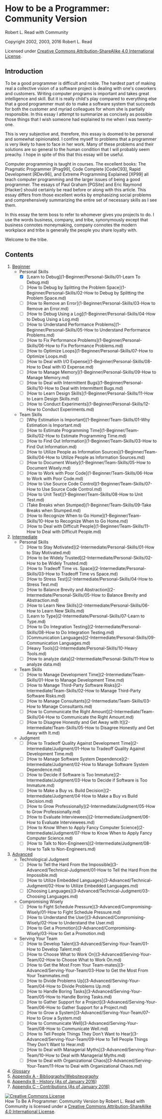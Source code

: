 # How to be a Programmer: Community Version
Robert L. Read with Community

Copyright 2002, 2003, 2016 Robert L. Read

Licensed under [Creative Commons Attribution-ShareAlike 4.0 International License](http://creativecommons.org/licenses/by-sa/4.0/).

## Introduction
To be a good programmer is difficult and noble. The hardest part of making real a collective vision of a software project is dealing with one's coworkers and customers. Writing computer programs is important and takes great intelligence and skill. But it is really child's play compared to everything else that a good programmer must do to make a software system that succeeds for both the customer and myriad colleagues for whom she is partially responsible. In this essay I attempt to summarize as concisely as possible those things that I wish someone had explained to me when I was twenty-one.

This is very subjective and, therefore, this essay is doomed to be personal and somewhat opinionated. I confine myself to problems that a programmer is very likely to have to face in her work. Many of these problems and their solutions are so general to the human condition that I will probably seem preachy. I hope in spite of this that this essay will be useful.

Computer programming is taught in courses. The excellent books: The Pragmatic Programmer [Prag99], Code Complete [CodeC93], Rapid Development [RDev96], and Extreme Programming Explained [XP99] all teach computer programming and the larger issues of being a good programmer. The essays of Paul Graham [PGSite] and Eric Raymond [Hacker] should certainly be read before or along with this article. This essay differs from those excellent works by emphasizing social problems and comprehensively summarizing the entire set of necessary skills as I see them.

In this essay the term boss to refer to whomever gives you projects to do. I use the words business, company, and tribe, synonymously except that business connotes moneymaking, company connotes the modern workplace and tribe is generally the people you share loyalty with.

Welcome to the tribe.

## Contents

1. [Beginner](1-Beginner)
	- Personal Skills
		- [x] [Learn to Debug](1-Beginner/Personal-Skills/01-Learn To Debug.md)
		- [ ] [How to Debug by Splitting the Problem Space](1-Beginner/Personal-Skills/02-How to Debug by Splitting the Problem Space.md)
		- [ ] [How to Remove an Error](1-Beginner/Personal-Skills/03-How to Remove an Error.md)
		- [ ] [How to Debug Using a Log](1-Beginner/Personal-Skills/04-How to Debug Using a Log.md)
		- [ ] [How to Understand Performance Problems](1-Beginner/Personal-Skills/05-How to Understand Performance Problems.md)
		- [ ] [How to Fix Performance Problems](1-Beginner/Personal-Skills/06-How to Fix Performance Problems.md)
		- [ ] [How to Optimize Loops](1-Beginner/Personal-Skills/07-How to Optimize Loops.md)
		- [ ] [How to Deal with I/O Expense](1-Beginner/Personal-Skills/08-How to Deal with IO Expense.md)
		- [ ] [How to Manage Memory](1-Beginner/Personal-Skills/09-How to Manage Memory.md)
		- [ ] [How to Deal with Intermittent Bugs](1-Beginner/Personal-Skills/10-How to Deal with Intermittent Bugs.md)
		- [ ] [How to Learn Design Skills](1-Beginner/Personal-Skills/11-How to Learn Design Skills.md)
		- [ ] [How to Conduct Experiments](1-Beginner/Personal-Skills/12-How to Conduct Experiments.md) 
	- Team Skills
		- [ ] [Why Estimation is Important](1-Beginner/Team-Skills/01-Why Estimation is Important.md)
		- [ ] [How to Estimate Programming Time](1-Beginner/Team-Skills/02-How to Estimate Programming Time.md)
		- [ ] [How to Find Out Information](1-Beginner/Team-Skills/03-How to Find Out Information.md)
		- [ ] [How to Utilize People as Information Sources](1-Beginner/Team-Skills/04-How to Utilize People as Information Sources.md)
		- [ ] [How to Document Wisely](1-Beginner/Team-Skills/05-How to Document Wisely.md)
		- [ ] [How to Work with Poor Code](1-Beginner/Team-Skills/06-How to Work with Poor Code.md)
		- [ ] [How to Use Source Code Control](1-Beginner/Team-Skills/07-How to Use Source Code Control.md)
		- [ ] [How to Unit Test](1-Beginner/Team-Skills/08-How to Unit Test.md)
		- [ ] [Take Breaks when Stumped](1-Beginner/Team-Skills/09-Take Breaks when Stumped.md)
		- [ ] [How to Recognize When to Go Home](1-Beginner/Team-Skills/10-How to Recognize When to Go Home.md)
		- [ ] [How to Deal with Difficult People](1-Beginner/Team-Skills/11-How to Deal with Difficult People.md)
2. [Intermediate](2-Intermediate)
	- Personal Skills
		- [ ] [How to Stay Motivated](2-Intermediate/Personal-Skills/01-How to Stay Motivated.md)
		- [ ] [How to be Widely Trusted](2-Intermediate/Personal-Skills/02-How to be Widely Trusted.md)
		- [ ] [How to Tradeoff Time vs. Space](2-Intermediate/Personal-Skills/03-How to Tradeoff Time vs Space.md)
		- [ ] [How to Stress Test](2-Intermediate/Personal-Skills/04-How to Stress Test.md)
		- [ ] [How to Balance Brevity and Abstraction](2-Intermediate/Personal-Skills/05-How to Balance Brevity and Abstraction.md)
		- [ ] [How to Learn New Skills](2-Intermediate/Personal-Skills/06-How to Learn New Skills.md)
		- [ ] [Learn to Type](2-Intermediate/Personal-Skills/07-Learn to Type.md)
		- [ ] [How to Do Integration Testing](2-Intermediate/Personal-Skills/08-How to Do Integration Testing.md)
		- [ ] [Communication Languages](2-Intermediate/Personal-Skills/09-Communication Languages.md)
		- [ ] [Heavy Tools](2-Intermediate/Personal-Skills/10-Heavy Tools.md)
		- [ ] [How to analyze data](2-Intermediate/Personal-Skills/11-How to analyze data.md)
	- Team Skills
		- [ ] [How to Manage Development Time](2-Intermediate/Team-Skills/01-How to Manage Development Time.md)
		- [ ] [How to Manage Third-Party Software Risks](2-Intermediate/Team-Skills/02-How to Manage Third-Party Software Risks.md)
		- [ ] [How to Manage Consultants](2-Intermediate/Team-Skills/03-How to Manage Consultants.md)
		- [ ] [How to Communicate the Right Amount](2-Intermediate/Team-Skills/04-How to Communicate the Right Amount.md)
		- [ ] [How to Disagree Honestly and Get Away with It](2-Intermediate/Team-Skills/05-How to Disagree Honestly and Get Away with It.md)
	- Judgment
		- [ ] [How to Tradeoff Quality Against Development Time](2-Intermediate/Judgment/01-How to Tradeoff Quality Against Development Time.md)
		- [ ] [How to Manage Software System Dependence](2-Intermediate/Judgment/02-How to Manage Software System Dependence.md)
		- [ ] [How to Decide if Software is Too Immature](2-Intermediate/Judgment/03-How to Decide if Software is Too Immature.md)
		- [ ] [How to Make a Buy vs. Build Decision](2-Intermediate/Judgment/04-How to Make a Buy vs Build Decision.md)
		- [ ] [How to Grow Professionally](2-Intermediate/Judgment/05-How to Grow Professionally.md)
		- [ ] [How to Evaluate Interviewees](2-Intermediate/Judgment/06-How to Evaluate Interviewees.md)
		- [ ] [How to Know When to Apply Fancy Computer Science](2-Intermediate/Judgment/07-How to Know When to Apply Fancy Computer Science.md)
		- [ ] [How to Talk to Non-Engineers](2-Intermediate/Judgment/08-How to Talk to Non-Engineers.md)
3. [Advanced](3-Advanced)
	- Technological Judgment
        - [ ] [How to Tell the Hard From the Impossible](3-Advanced/Technical-Judgment/01-How to Tell the Hard From the Impossible.md)
        - [ ] [How to Utilize Embedded Languages](3-Advanced/Technical-Judgment/02-How to Utilize Embedded Languages.md)
        - [ ] [Choosing Languages](3-Advanced/Technical-Judgment/03-Choosing Languages.md)
    - Compromising Wisely
        - [ ] [How to Fight Schedule Pressure](3-Advanced/Compromising-Wisely/01-How to Fight Schedule Pressure.md)
        - [ ] [How to Understand the User](3-Advanced/Compromising-Wisely/02-How to Understand the User.md)
        - [ ] [How to Get a Promotion](3-Advanced/Compromising-Wisely/03-How to Get a Promotion.md)
    - Serving Your Team
        - [ ] [How to Develop Talent](3-Advanced/Serving-Your-Team/01-How to Develop Talent.md)
        - [ ] [How to Choose What to Work On](3-Advanced/Serving-Your-Team/02-How to Choose What to Work On.md)
        - [ ] [How to Get the Most From Your Team-mates](3-Advanced/Serving-Your-Team/03-How to Get the Most From Your Teammates.md)
        - [ ] [How to Divide Problems Up](3-Advanced/Serving-Your-Team/04-How to Divide Problems Up.md)
        - [ ] [How to Handle Boring Tasks](3-Advanced/Serving-Your-Team/05-How to Handle Boring Tasks.md)
        - [ ] [How to Gather Support for a Project](3-Advanced/Serving-Your-Team/06-How to Gather Support for a Project.md)
        - [ ] [How to Grow a System](3-Advanced/Serving-Your-Team/07-How to Grow a System.md)
        - [ ] [How to Communicate Well](3-Advanced/Serving-Your-Team/08-How to Communicate Well.md)
        - [ ] [How to Tell People Things They Don't Want to Hear](3-Advanced/Serving-Your-Team/09-How to Tell People Things They Don't Want to Hear.md)
        - [ ] [How to Deal with Managerial Myths](3-Advanced/Serving-Your-Team/10-How to Deal with Managerial Myths.md)
        - [ ] [How to Deal with Organizational Chaos](3-Advanced/Serving-Your-Team/11-How to Deal with Organizational Chaos.md)
4. [Glossary](4-Glossary.md)
5. [Appendix A - Bibliography/Websiteography](5-Bibliography.md)
6. [Appendix B - History (As of January 2016)](6-History.md)
6. [Appendix C - Contributions (As of January 2016)](7-Contributions.md)


<a rel="license" href="http://creativecommons.org/licenses/by-sa/4.0/"><img alt="Creative Commons License" style="border-width:0" src="https://i.creativecommons.org/l/by-sa/4.0/88x31.png" /></a><br /><span xmlns:dct="http://purl.org/dc/terms/" href="http://purl.org/dc/dcmitype/Text" property="dct:title" rel="dct:type">How To Be A Programmer: Community Version</span> by <span xmlns:cc="http://creativecommons.org/ns#" property="cc:attributionName">Robert L. Read with Community</span> is licensed under a <a rel="license" href="http://creativecommons.org/licenses/by-sa/4.0/">Creative Commons Attribution-ShareAlike 4.0 International License</a>.
